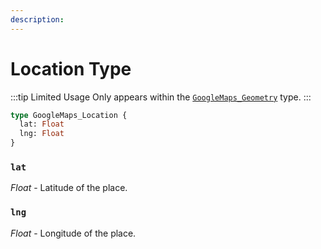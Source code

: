 ```yaml
---
description:
---
```


# Location Type

:::tip Limited Usage
Only appears within the [`GoogleMaps_Geometry`](/graphql/geometry-type/) type.
:::

```graphql
type GoogleMaps_Location {
  lat: Float
  lng: Float
}
```

### `lat`

_Float_ - Latitude of the place.

### `lng`

_Float_ - Longitude of the place.
